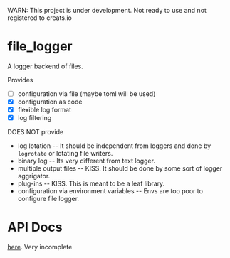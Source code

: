 WARN: This project is under development. Not ready to use and not registered to creats.io

# file_logger
A logger backend of files.

Provides

* [ ] configuration via file (maybe toml will be used)
* [x] configuration as code
* [x] flexible log format
* [x] log filtering

DOES NOT provide

* log lotation -- It should be independent from loggers and done by `logrotate` or lotating file writers.
* binary log -- Its very different from text logger.
* multiple output files -- KISS. It should be done by some sort of logger aggrigator.
* plug-ins -- KISS. This is meant to be a leaf library.
* configuration via environment variables -- Envs are too poor to configure file logger.


# API Docs

[here](http://keens.github.io/file_logger/file_logger/). Very incomplete
